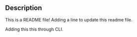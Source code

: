 ## Description

This is a README file!
Adding a line to update this readme file.

Adding this this through CLI.
